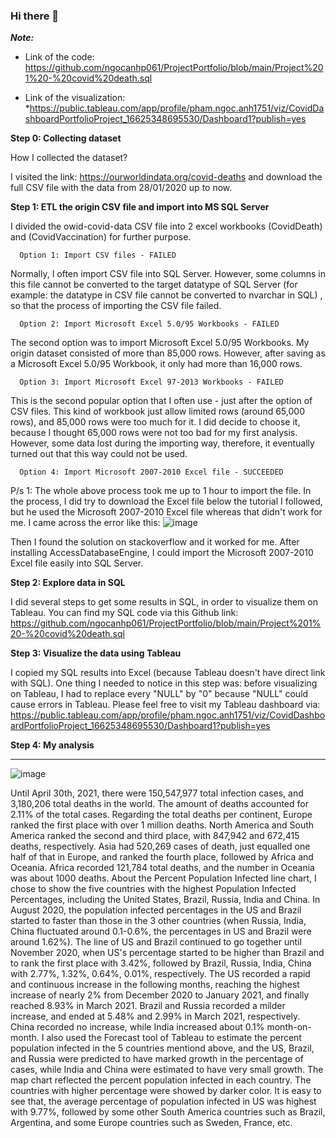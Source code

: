 ### Hi there 👋

<!--
**ngocanhp061/ngocanhp061** is a ✨ _special_ ✨ repository because its `README.md` (this file) appears on your GitHub profile.

Here are some ideas to get you started:

- 🔭 I’m currently working on ...
- 🌱 I’m currently learning ...
- 👯 I’m looking to collaborate on ...
- 🤔 I’m looking for help with ...
- 💬 Ask me about ...
- 📫 How to reach me: ...
- 😄 Pronouns: ...
- ⚡ Fun fact: ...
-->
***Note:***
- Link of the code: https://github.com/ngocanhp061/ProjectPortfolio/blob/main/Project%201%20-%20covid%20death.sql

- Link of the visualization: *https://public.tableau.com/app/profile/pham.ngoc.anh1751/viz/CovidDashboardPortfolioProject_16625348695530/Dashboard1?publish=yes

**Step 0: Collecting dataset**

How I collected the dataset?

I visited the link: https://ourworldindata.org/covid-deaths  and download the full CSV file with the data from 28/01/2020 up to now.

**Step 1: ETL the origin CSV file and import into MS SQL Server**

I divided the owid-covid-data  CSV file into 2 excel workbooks (CovidDeath) and (CovidVaccination) for further purpose.
      
      Option 1: Import CSV files - FAILED
      
Normally, I often import CSV file into SQL Server. However, some columns in this file cannot be converted to the target datatype of SQL Server (for example: the datatype in CSV file cannot be converted to nvarchar in SQL) , so that the process of importing the CSV file failed.
     
      Option 2: Import Microsoft Excel 5.0/95 Workbooks - FAILED
      
The second option was to import Microsoft Excel 5.0/95 Workbooks. My origin dataset consisted of more than 85,000 rows. However, after saving as a Microsoft Excel 5.0/95 Workbook, it only had more than 16,000 rows.
      
      Option 3: Import Microsoft Excel 97-2013 Workbooks - FAILED
      
This is the second popular option that I often use - just after the option of CSV files. This kind of workbook just allow limited rows (around 65,000 rows), and 85,000 rows were too much for it. I did decide to choose it, because I thought 65,000 rows were not too bad for my first analysis. However, some data lost during the importing way, therefore, it eventually turned out that this way could not be used.
      
      Option 4: Import Microsoft 2007-2010 Excel file - SUCCEEDED 
      
P/s 1: The whole above process took me up to 1 hour to import the file. In the process, I did try to download the Excel file below the tutorial I followed, but he used the Microsoft 2007-2010 Excel file whereas that didn't work for me. I came across the error like this:
![image](https://user-images.githubusercontent.com/111174822/209476045-f595cd34-9268-4546-866a-9cf086826d65.png)


Then I found the solution on stackoverflow and it worked for me. After installing AccessDatabaseEngine, I could import the Microsoft 2007-2010 Excel file easily into SQL Server.

**Step 2: Explore data in SQL**

I did several steps to get some results in SQL, in order to visualize them on Tableau. You can find my SQL code via this Github link: https://github.com/ngocanhp061/ProjectPortfolio/blob/main/Project%201%20-%20covid%20death.sql

**Step 3: Visualize the data using Tableau**

I copied my SQL results into Excel (because Tableau doesn't have direct link with SQL). One thing I needed to notice in this step was: before visualizing on Tableau, I had to replace every "NULL" by "0" because "NULL" could cause errors in Tableau. Please feel free to visit my Tableau dashboard via: https://public.tableau.com/app/profile/pham.ngoc.anh1751/viz/CovidDashboardPortfolioProject_16625348695530/Dashboard1?publish=yes

**Step 4: My analysis**
****
![image](https://user-images.githubusercontent.com/111174822/209476235-9ca19fd2-ddb8-41f5-ae47-c9dc3ea9d7fd.png)

Until April 30th, 2021, there were 150,547,977 total infection cases, and 3,180,206 total deaths in the world. The amount of deaths accounted for 2.11% of the total cases.
Regarding the total deaths per continent, Europe ranked the first place with over 1 million deaths. North America and South America ranked the second and third place, with 847,942 and 672,415 deaths, respectively. Asia had 520,269 cases of death, just equalled one half of that in Europe, and ranked the fourth place, followed by Africa and Oceania. Africa recorded 121,784 total deaths, and the number in Oceania was about 1000 deaths.
About the Percent Population Infected line chart, I chose to show the five countries with the highest Population Infected Percentages, including the United States, Brazil, Russia, India and China. In August 2020, the population infected percentages in the US and Brazil started to faster than those in the 3 other countries (when Russia, India, China fluctuated around 0.1-0.6%, the percentages in US and Brazil were around 1.62%). The line of US and Brazil continued to go together until November 2020, when US's percentage started to be higher than Brazil and to rank the first place with 3.42%, followed by Brazil, Russia, India, China with 2.77%, 1.32%, 0.64%, 0.01%, respectively. The US recorded a rapid and continuous increase in the following months, reaching the highest increase of nearly 2% from December 2020 to January 2021, and finally reached 8.93% in March 2021. Brazil and Russia recorded a milder increase, and ended at 5.48% and 2.99% in March 2021, respectively. China recorded no increase, while India increased about 0.1% month-on-month.
I also used the Forecast tool of Tableau to estimate the percent population infected in the 5 countries mentiond above, and the US, Brazil, and Russia were predicted to have marked growth in the percentage of cases, while India and China were estimated to have very small growth.
The map chart reflected the percent population infected in each country. The countries with higher percentage were showed by darker color. It is easy to see that, the average percentage of population infected in US was highest with 9.77%, followed by some other South America countries such as Brazil, Argentina, and some Europe countries such as Sweden, France, etc.
